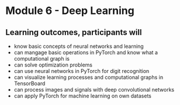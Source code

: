 # Module 6 - Deep Learning

## Learning outcomes, participants will
* know basic concepts of neural networks and learning
* can mangage basic operations in PyTorch and know what a computational graph is
* can solve optimization problems
* can use neural networks in PyTorch for digit recognition
* can visualize learning processes and computational graphs in TensorBoard
* can process images and signals with deep convolutional networks
* can apply PyTorch for machine learning on own datasets

